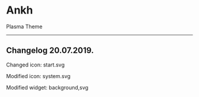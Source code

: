 # Ankh
Plasma Theme
____________________

Changelog 20.07.2019.
---------------------

Changed icon: start.svg

Modified icon: system.svg

Modified widget: background,svg
